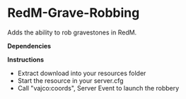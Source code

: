 # RedM-Grave-Robbing
Adds the ability to rob gravestones in RedM.

**Dependencies**



**Instructions**

- Extract download into your resources folder
- Start the resource in your server.cfg
- Call "vajco:coords", Server Event to launch the robbery
